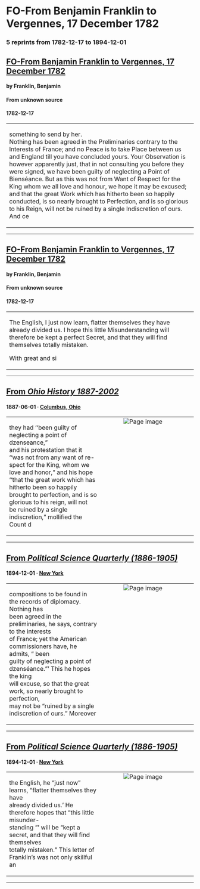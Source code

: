 
# FO-From Benjamin Franklin to Vergennes, 17 December 1782

### 5 reprints from 1782-12-17 to 1894-12-01

## [FO-From Benjamin Franklin to Vergennes, 17 December 1782](https://founders.archives.gov/documents/Franklin/01-38-02-0345)

#### by Franklin, Benjamin

#### From unknown source

#### 1782-12-17

<table style="width: 100%;"><tr><td style="width: 50%">

something to send by her.  
Nothing has been agreed in the Preliminaries contrary to the Interests of France; and no Peace is to take Place between us and England till you have concluded yours. Your Observation is however apparently just, that in not consulting you before they were signed, we have been guilty of neglecting a Point of Bienséance. But as this was not from Want of Respect for the King whom we all love and honour, we hope it may be excused; and that the great Work which has hitherto been so happily conducted, is so nearly brought to Perfection, and is so glorious to his Reign, will not be ruined by a single Indiscretion of ours. And ce
</td></tr></table>

---

## [FO-From Benjamin Franklin to Vergennes, 17 December 1782](https://founders.archives.gov/documents/Franklin/01-38-02-0345)

#### by Franklin, Benjamin

#### From unknown source

#### 1782-12-17

<table style="width: 100%;"><tr><td style="width: 50%">

 The English, I just now learn, flatter themselves they have already divided us. I hope this little Misunderstanding will therefore be kept a perfect Secret, and that they will find themselves totally mistaken.  
  
With great and si
</td></tr></table>

---

## [From _Ohio History 1887-2002_](https://archive.org/details/sim_ohio-history_1887-06_1/page/n6/mode/1up?view=theater)

#### 1887-06-01 &middot; [Columbus, Ohio](http://dbpedia.org/resource/Columbus%2C_Ohio)

<table style="width: 100%;"><tr><td style="width: 50%">

  
they had ‘‘been guilty of neglecting a point of dzenseance,”  
and his protestation that it ‘‘was not from any want of re-  
spect for the King, whom we love and honor,” and his hope  
‘‘that the great work which has hitherto been so happily  
brought to perfection, and is so glorious to his reign, will not  
be ruined by a single indiscretion,” mollified the Count d
</td><td style="width: 50%; max-height: 75%; margin: auto; display: block;">
<img alt="Page image" src="https://iiif.archive.org/iiif/sim_ohio-history_1887-06_1&#0036;6/pct:16.666667,70.572354,59.642857,10.772138/600,/0/default.jpg"/>
</td>
</tr></table>

---

## [From _Political Science Quarterly (1886-1905)_](https://archive.org/details/sim_political-science-quarterly_1894-12_9_4/page/n164/mode/1up?view=theater)

#### 1894-12-01 &middot; [New York](http://dbpedia.org/resource/New_York_City)

<table style="width: 100%;"><tr><td style="width: 50%">

  
compositions to be found in the records of diplomacy. Nothing has  
been agreed in the preliminaries, he says, contrary to the interests  
of France; yet the American commissioners have, he admits, “ been  
guilty of neglecting a point of dzenséance.”’ This he hopes the king  
will excuse, so that the great work, so nearly brought to perfection,  
may not be “ruined by a single indiscretion of ours.” Moreover
</td><td style="width: 50%; max-height: 75%; margin: auto; display: block;">
<img alt="Page image" src="https://iiif.archive.org/iiif/sim_political-science-quarterly_1894-12_9_4&#0036;164/pct:12.781350,26.232394,62.901929,9.708249/600,/0/default.jpg"/>
</td>
</tr></table>

---

## [From _Political Science Quarterly (1886-1905)_](https://archive.org/details/sim_political-science-quarterly_1894-12_9_4/page/n164/mode/1up?view=theater)

#### 1894-12-01 &middot; [New York](http://dbpedia.org/resource/New_York_City)

<table style="width: 100%;"><tr><td style="width: 50%">

  
the English, he “just now” learns, “flatter themselves they have  
already divided us.’ He therefore hopes that “this little misunder-  
standing ”’ will be “kept a secret, and that they will find themselves  
totally mistaken.” This letter of Franklin’s was not only skillful an
</td><td style="width: 50%; max-height: 75%; margin: auto; display: block;">
<img alt="Page image" src="https://iiif.archive.org/iiif/sim_political-science-quarterly_1894-12_9_4&#0036;164/pct:12.741158,36.292757,63.022508,6.262575/600,/0/default.jpg"/>
</td>
</tr></table>

---

